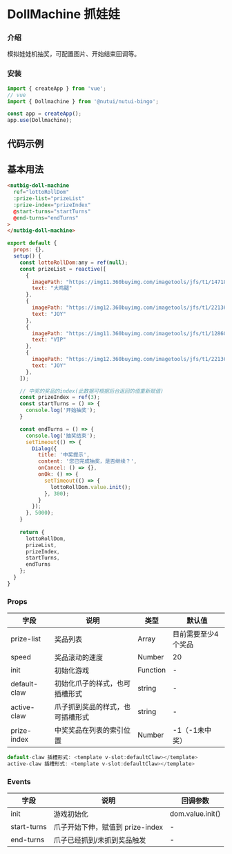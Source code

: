 # DollMachine 抓娃娃

### 介绍

模拟娃娃机抽奖，可配置图片、开始结束回调等。

### 安装
``` javascript
import { createApp } from 'vue';
// vue
import { Dollmachine } from '@nutui/nutui-bingo';

const app = createApp();
app.use(Dollmachine);
```

## 代码示例
## 基本用法

```html
<nutbig-doll-machine
  ref="lottoRollDom"
  :prize-list="prizeList"
  :prize-index="prizeIndex"
  @start-turns="startTurns"
  @end-turns="endTurns"
>
</nutbig-doll-machine>
```

```javascript
export default {
  props: {},
  setup() {
    const lottoRollDom:any = ref(null);
    const prizeList = reactive([
      {
        imagePath: "https://img11.360buyimg.com/imagetools/jfs/t1/147182/12/2440/6194/5f06cde6Ead240fe8/31082e30a182a5ce.png",
        text: "大鸡腿"
      },
      {
        imagePath: "https://img12.360buyimg.com/imagetools/jfs/t1/221361/4/7410/16458/61c9261eE45802396/27b64caa9e7c9bac.png",
        text: "JOY"
      },
      { 
        imagePath: "https://img11.360buyimg.com/imagetools/jfs/t1/128607/26/6643/6790/5f06cd27E9b5e15f7/7509bc7ce2da66b8.png",
        text: "VIP"
      },
      {
        imagePath: "https://img12.360buyimg.com/imagetools/jfs/t1/221361/4/7410/16458/61c9261eE45802396/27b64caa9e7c9bac.png",
        text: "JOY"
      },
    ]);

    // 中奖的奖品的index(此数据可根据后台返回的值重新赋值)
    const prizeIndex = ref(3); 
    const startTurns = () => {
      console.log('开始抽奖');
    }

    const endTurns = () => {
      console.log('抽奖结束');
      setTimeout(() => {
        Dialog({
          title: '中奖提示',
          content: '您已完成抽奖，是否继续？',
          onCancel: () => {},
          onOk: () => {
            setTimeout(() => {
              lottoRollDom.value.init();
            }, 300);
          }
        });
      }, 5000);
    }
   
    return {
      lottoRollDom,
      prizeList,
      prizeIndex,
      startTurns,
      endTurns
    };
  }
}
```


### Props

| 字段 | 说明 | 类型 | 默认值
|----- | ----- | ----- | ----- 
| prize-list | 奖品列表 | Array | 目前需要至少4个奖品
| speed | 奖品滚动的速度 | Number | 20
| init | 初始化游戏 | Function | -
| default-claw | 初始化爪子的样式，也可插槽形式 | string | -
| active-claw | 爪子抓到奖品的样式，也可插槽形式 | string | -
| prize-index | 中奖奖品在列表的索引位置 | Number | -1（-1未中奖）

```ts
default-claw 插槽形式: <template v-slot:defaultClaw></template> 
active-claw 插槽形式: <template v-slot:defaultClaw></template> 
```

### Events

| 字段 | 说明 | 回调参数
|----- | ----- | -----
| init | 游戏初始化 | dom.value.init()
| start-turns | 爪子开始下伸，赋值到 prize-index| - 
| end-turns | 爪子已经抓到/未抓到奖品触发 | - 

